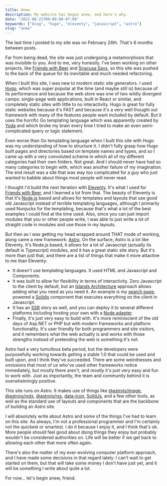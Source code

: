 ```yaml
---
title: Anew
description: My website has begun anew, and here's why.
date: "2022-08-21T09:00:00-07:00"
keywords: ["blog", "hugo", "eleventy", "javascript", "astro"]
slug: "anew"
---
```


The last time I posted to my site was on February 24th. That's 6 months between posts.

Far from being dead, the site was just undergoing a metamorphosis that was invisible to you. And to me, very honestly. I've been working on other projects, like [Friends with Beer](https://friendswithbeer.com) and [Siracusa Says](https://siracusasays.com), so this site was pushed to the back of the queue for its inevitable and much needed refactoring.

When I built this site, I was new to modern static site generators. I used [Hugo](https://gohugo.io), which was super popular at the time (and maybe still is) because of its performance and because the web store was one of two wildly divergent camps: single-page web applications, built in React or similar, and completely static sites with little to no interactivity. Hugo is great for fully static websites because it's FAST and because it's a very well thought out framework with many of the features people want included by default. But it uses the horrific Go templating language which was apparently created by [Yoda](https://lingojam.com/EnglishtoYoda) and which broke my brain every time I tried to make an even semi-complicated query or logic statement.

Even worse than Go templating language when I built this site with Hugo was my understanding of how to structure it. I didn't fully grasp how Hugo built pages and directories based on template names and types, and so I came up with a very convoluted scheme in which all of my different categories had their own folders. Not great. And I should never have had so many categories to begin with, which was another failure of my imagination. The end result was a site that was way too complicated for a guy who just wanted to babble about things most people will never read.

I thought I'd build the next iteration with [Eleventy](https://www.11ty.dev). It's what I used for [Friends with Beer](https://friendswithbeer.com), and I learned a lot from that. The beauty of Eleventy is that it's [Node.js](https://nodejs.dev/en/) based and allows for templates and layouts that use good old Javascript instead of terrible templating languages, although I primarily used Nunjucks for the templating, because that's what a lot of the best examples I could find at the time used. Also, since you can just import modules that you or other people write, I was able to just write a lot of straight code in modules and use those in my layouts.

But then as I was getting my head wrapped around THAT mode of working, along came a new framework: [Astro](https://astro.build). On the surface, Astro is a lot like Eleventy. It's Node.js based, it allows for a lot of Javascript (actually its default is Typescript) modules, and it has a great static site story. But it's more than just that, and there are a list of things that make it more attactive to me than Eleventy:

- It doesn't use templating languages. It used HTML and Javascript and Components.
- It was built to allow for flexibility in terms of interactivity. Zero Javascript to the client by default, but an [Islands Architecture](https://jasonformat.com/islands-architecture/) approach allows adding what you need as you need it. An example is my [search page](/search), powered a [Solidjs](https://www.solidjs.com) component that executes everything on the client in Javascript.
- It has an [SSR](https://medium.com/kongcepts-hq/server-side-rendering-bc6a979b3a7c) story as well, and you can deploy it to several different platforms including hosting your own with a [Node adapter](https://docs.astro.build/en/guides/integrations-guide/node/).
- Finally, it's just very easy to build with. It's more reminiscient of the old days of Asp.NET or PHP but with modern frameworks and platform functionality. It's user friendly for both programmers and site visitors, and it remembers what the web actually is and works with those strengths instead of pretending the web is something it's not.

Astro had a very tumultous beta period, but the developers were purposefully working towards getting a stable 1.0 that could be used and built upon, and I think they've succeeded. There are some weirdnesses and omissions that most of us who've used other frameworks notice immediately, but mostly there aren't, and mostly it's just very easy and fun to work with. Just as importantly, the team and community behind it is overwhelmingly positive.

This site runs on Astro. It makes use of things like [@astrojs/image](https://www.npmjs.com/package/@astrojs/image), [@astrojs/mdx](https://www.npmjs.com/package/@astrojs/mdx), [@astrojs/rss](https://www.npmjs.com/package/@astrojs/rss), [data-icon](https://www.npmjs.com/package/astro-icon), [SolidJs](https://www.solidjs.com), and a few other tools, as well as the standard use of layouts and components that are the backbone of building an Astro site.

I will absolutely write about Astro and some of the things I've had to learn on this site. As always, I'm not a professional programmer and I'm certainly not the quickest or smartest. I do it because I enjoy it, and I think that's ok. More people should feel good about doing things they enjoy but probably wouldn't be considered authorities on. Life will be better if we get back to allowing each other that more often again.

There's also the matter of my ever-evolving computer platform approach, and I have made some decisions in that regard lately. I can't wait to get started on them, but that will take some money I don't have just yet, and it will be something I write about quite a lot.

For now... let's begin anew, friend.
